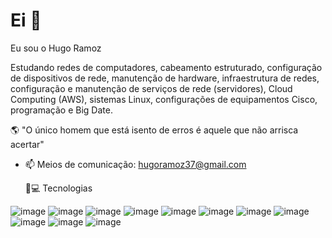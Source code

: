 # Ei  👋
Eu sou o Hugo Ramoz 

Estudando redes de computadores, cabeamento estruturado, configuração de dispositivos de rede, manutenção de hardware, infraestrutura de redes, configuração e manutenção de serviços de rede (servidores), Cloud Computing (AWS), sistemas Linux, configurações de equipamentos Cisco, programação e Big Date.


🌎 "O único homem que está isento de erros é aquele que não arrisca acertar" 


- 📫 Meios de comunicação:   hugoramoz37@gmail.com

  
  🚀💻 Tecnologias
  
 ![image](https://user-images.githubusercontent.com/78046279/124008175-85f89900-d9b2-11eb-84a0-af6596378c34.png)
 ![image](https://user-images.githubusercontent.com/78046279/124008653-0919ef00-d9b3-11eb-8081-4316fbd1042a.png)
![image](https://user-images.githubusercontent.com/78046279/124008682-10d99380-d9b3-11eb-963e-d5fbf546447e.png)
![image](https://user-images.githubusercontent.com/78046279/124008705-1800a180-d9b3-11eb-948e-a4f774157b9d.png)
![image](https://user-images.githubusercontent.com/78046279/124008722-1cc55580-d9b3-11eb-9ab1-922223b32bd1.png)
![image](https://user-images.githubusercontent.com/78046279/124008741-218a0980-d9b3-11eb-85cd-957e33aa6e91.png)
![image](https://user-images.githubusercontent.com/78046279/124008759-25b62700-d9b3-11eb-83b9-b6c25fc3f2d4.png)
![image](https://user-images.githubusercontent.com/78046279/124008776-2bac0800-d9b3-11eb-8adc-a3664344f785.png)
![image](https://user-images.githubusercontent.com/78046279/124008786-2f3f8f00-d9b3-11eb-98a6-e123d30b0b8a.png)
![image](https://user-images.githubusercontent.com/78046279/124008816-3c5c7e00-d9b3-11eb-9018-7984fba03a33.png)
![image](https://user-images.githubusercontent.com/78046279/124010020-a9244800-d9b4-11eb-8f92-8d24a4520799.png)


<!---
hramoz99/hramoz99 is a ✨ special ✨ repository because its `README.md` (this file) appears on your GitHub profile.
You can click the Preview link to take a look at your changes.
--->
